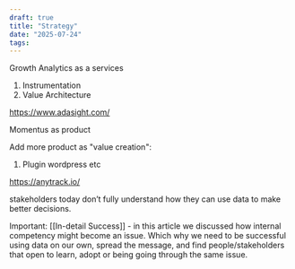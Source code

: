 ```yaml
---
draft: true
title: "Strategy"
date: "2025-07-24"
tags: 
---
```

Growth Analytics as a services
1. Instrumentation
2. Value Architecture 

https://www.adasight.com/

Momentus as product

Add more product as "value creation":
1. Plugin wordpress etc


https://anytrack.io/


stakeholders today don’t fully understand how they can use data to make better decisions.


Important:
[[In-detail Success]] - in this article we discussed how internal competency might become an issue. Which why we need to be successful using data on our own, spread the message, and find people/stakeholders that open to learn, adopt or being going through the same issue.